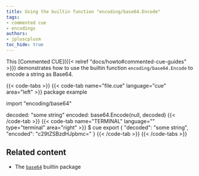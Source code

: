 ```yaml
---
title: Using the builtin function "encoding/base64.Encode"
tags:
- commented cue
- encodings
authors:
- jpluscplusm
toc_hide: true
---
```


This [Commented CUE]({{< relref "docs/howto#commented-cue-guides" >}})
demonstrates how to use the builtin function `encoding/base64.Encode` to
encode a string as Base64.

{{< code-tabs >}}
{{< code-tab name="file.cue" language="cue"  area="left" >}}
package example

import "encoding/base64"

decoded: "some string"
encoded: base64.Encode(null, decoded)
{{< /code-tab >}}
{{< code-tab name="TERMINAL" language="" type="terminal" area="right" >}}
$ cue export
{
    "decoded": "some string",
    "encoded": "c29tZSBzdHJpbmc="
}
{{< /code-tab >}}
{{< /code-tabs >}}

## Related content

- The [`base64`](https://pkg.go.dev/cuelang.org/go/pkg/encoding/base64) builtin package
